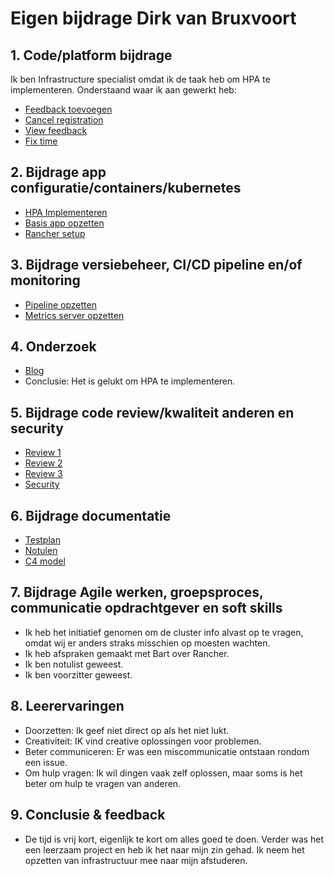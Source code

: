 # Eigen bijdrage Dirk van Bruxvoort

## 1. Code/platform bijdrage

Ik ben Infrastructure specialist omdat ik de taak heb om HPA te implementeren. Onderstaand waar ik aan gewerkt heb:
- [Feedback toevoegen]( https://github.com/hanaim-devops/devops-bp-pitstop-uitbreiding-team-knoppert/pull/55 )
- [Cancel registration]( https://github.com/hanaim-devops/devops-bp-pitstop-uitbreiding-team-knoppert/pull/56 )
- [View feedback]( https://github.com/hanaim-devops/devops-bp-pitstop-uitbreiding-team-knoppert/pull/74 )
- [Fix time]( https://github.com/hanaim-devops/devops-bp-pitstop-uitbreiding-team-knoppert/pull/77 )
 
## 2. Bijdrage app configuratie/containers/kubernetes
 
- [HPA Implementeren]( https://github.com/hanaim-devops/devops-bp-pitstop-uitbreiding-team-knoppert/pull/17 )
- [Basis app opzetten]( https://github.com/hanaim-devops/devops-bp-pitstop-uitbreiding-team-knoppert/pull/22 )
- [Rancher setup]( https://github.com/hanaim-devops/devops-bp-pitstop-uitbreiding-team-knoppert/pull/39 )

## 3. Bijdrage versiebeheer, CI/CD pipeline en/of monitoring

- [Pipeline opzetten]( https://github.com/hanaim-devops/devops-bp-pitstop-uitbreiding-team-knoppert/pull/21 )
- [Metrics server opzetten]( https://github.com/hanaim-devops/devops-bp-pitstop-uitbreiding-team-knoppert/pull/48 )

## 4. Onderzoek

- [Blog]( https://github.com/hanaim-devops/devops-blog-DirkvanBruxvoort )
- Conclusie: Het is gelukt om HPA te implementeren.
 
## 5. Bijdrage code review/kwaliteit anderen en security

- [Review 1]( https://github.com/hanaim-devops/devops-bp-pitstop-uitbreiding-team-knoppert/pull/35 )
- [Review 2]( https://github.com/hanaim-devops/devops-bp-pitstop-uitbreiding-team-knoppert/pull/34 )
- [Review 3]( https://github.com/hanaim-devops/devops-bp-pitstop-uitbreiding-team-knoppert/pull/58 )
- [Security]( https://github.com/hanaim-devops/devops-bp-pitstop-uitbreiding-team-knoppert/pull/48 )
 
## 6. Bijdrage documentatie

- [Testplan]( https://github.com/hanaim-devops/devops-bp-pitstop-uitbreiding-team-knoppert/pull/70 )
- [Notulen]( https://github.com/hanaim-devops/devops-bp-pitstop-uitbreiding-team-knoppert/pull/59 )
- [C4 model]( https://github.com/hanaim-devops/devops-bp-pitstop-uitbreiding-team-knoppert/pull/72 )
 
## 7. Bijdrage Agile werken, groepsproces, communicatie opdrachtgever en soft skills

- Ik heb het initiatief genomen om de cluster info alvast op te vragen, omdat wij er anders straks misschien op moesten wachten.
- Ik heb afspraken gemaakt met Bart over Rancher.
- Ik ben notulist geweest.
- Ik ben voorzitter geweest.

## 8. Leerervaringen

- Doorzetten: Ik geef niet direct op als het niet lukt.
- Creativiteit: IK vind creative oplossingen voor problemen.
- Beter communiceren: Er was een miscommunicatie ontstaan rondom een issue.
- Om hulp vragen: Ik wil dingen vaak zelf oplossen, maar soms is het beter om hulp te vragen van anderen.

## 9. Conclusie & feedback

- De tijd is vrij kort, eigenlijk te kort om alles goed te doen. Verder was het een leerzaam project en heb ik het naar mijn zin gehad. Ik neem het opzetten van infrastructuur mee naar mijn afstuderen.
